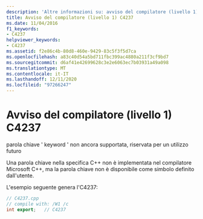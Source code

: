 ```yaml
---
description: 'Altre informazioni su: avviso del compilatore (livello 1) C4237'
title: Avviso del compilatore (livello 1) C4237
ms.date: 11/04/2016
f1_keywords:
- C4237
helpviewer_keywords:
- C4237
ms.assetid: f2e86c4b-80d8-460e-9429-83c5f3f5d7ca
ms.openlocfilehash: a83c40d54a5bd711fbc399ac4880a211f3cf9bd7
ms.sourcegitcommit: d6af41e42699628c3e2e6063ec7b03931a49a098
ms.translationtype: MT
ms.contentlocale: it-IT
ms.lasthandoff: 12/11/2020
ms.locfileid: "97266247"
---
```

# <a name="compiler-warning-level-1-c4237"></a>Avviso del compilatore (livello 1) C4237

parola chiave ' keyword ' non ancora supportata, riservata per un utilizzo futuro

Una parola chiave nella specifica C++ non è implementata nel compilatore Microsoft C++, ma la parola chiave non è disponibile come simbolo definito dall'utente.

L'esempio seguente genera l'C4237:

```cpp
// C4237.cpp
// compile with: /W1 /c
int export;   // C4237
```
